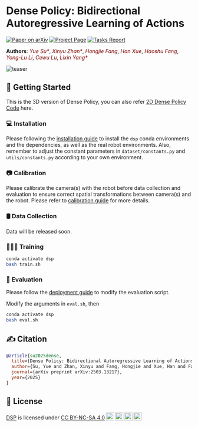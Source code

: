 # Dense Policy: Bidirectional Autoregressive Learning of Actions

[![Paper on arXiv](https://img.shields.io/badge/Paper-arXiv-red.svg)](https://arxiv.org/abs/2503.13217) [![Project Page](https://img.shields.io/badge/Project-Page-blue.svg)](https://selen-suyue.github.io/DspNet/) [![Tasks Report](https://img.shields.io/badge/Report-PDF-orange.svg)]()

**Authors**: <a href="https://selen-suyue.github.io" style="color: maroon; text-decoration: none; font-style: italic;">Yue Su*</a><sup></sup>,
<a href="https://scholar.google.com/citations?user=WurpqEMAAAAJ&hl=en" style="color: maroon; text-decoration: none; font-style: italic;">Xinyu Zhan*</a><sup></sup>,
<a href="https://tonyfang.net/" style="color: maroon; text-decoration: none; font-style: italic;">Hongjie Fang</a>,
<a href="https://hanxue.me/" style="color: maroon; text-decoration: none; font-style: italic;">Han Xue</a>,
<a href="https://fang-haoshu.github.io/" style="color: maroon; text-decoration: none; font-style: italic;">Haoshu Fang</a>,
<a href="https://dirtyharrylyl.github.io/" style="color: maroon; text-decoration: none; font-style: italic;">Yong-Lu Li</a>,
<a href="https://www.mvig.org/" style="color: maroon; text-decoration: none; font-style: italic;">Cewu Lu</a>,
<a href="https://lixiny.github.io/" style="color: maroon; text-decoration: none; font-style: italic;">Lixin Yang&dagger;</a><sup></sup>

![teaser](assets/images/teaser.png)
## 🛫 Getting Started
This is the 3D version of Dense Policy, you can also refer [2D Dense Policy Code](https://github.com/Selen-Suyue/DensePolicy2D) here.
### 💻 Installation

Please following the [installation guide](assets/docs/INSTALL.md) to install the `dsp` conda environments and the dependencies, as well as the real robot environments. Also, remember to adjust the constant parameters in `dataset/constants.py` and `utils/constants.py` according to your own environment.

### 📷 Calibration

Please calibrate the camera(s) with the robot before data collection and evaluation to ensure correct spatial transformations between camera(s) and the robot. Please refer to [calibration guide](assets/docs/CALIB.md) for more details.

### 🛢️ Data Collection

Data will be released soon.

### 🧑🏻‍💻 Training

```bash
conda activate dsp
bash train.sh
```

### 🤖 Evaluation

Please follow the [deployment guide](assets/docs/DEPLOY.md) to modify the evaluation script.

Modify the arguments in `eval.sh`, then

```bash
conda activate dsp
bash eval.sh
```

## ✍️ Citation

```bibtex
@article{su2025dense,
  title={Dense Policy: Bidirectional Autoregressive Learning of Actions},
  author={Su, Yue and Zhan, Xinyu and Fang, Hongjie and Xue, Han and Fang, Hao-Shu and Li, Yong-Lu and Lu, Cewu and Yang, Lixin},
  journal={arXiv preprint arXiv:2503.13217},
  year={2025}
}
```

## 📃 License

<p xmlns:cc="http://creativecommons.org/ns#" xmlns:dct="http://purl.org/dc/terms/"><a property="dct:title" rel="" rel="cc:attributionURL" href="https://selen-suyue.github.io/DspNet/">DSP</a> is licensed under <a href="https://creativecommons.org/licenses/by-nc-sa/4.0/?ref=chooser-v1" target="_blank" rel="license noopener noreferrer" style="display:inline-block;">CC BY-NC-SA 4.0<img style="height:22px!important;margin-left:3px;vertical-align:text-bottom;" src="https://mirrors.creativecommons.org/presskit/icons/cc.svg?ref=chooser-v1" alt=""><img style="height:22px!important;margin-left:3px;vertical-align:text-bottom;" src="https://mirrors.creativecommons.org/presskit/icons/by.svg?ref=chooser-v1" alt=""><img style="height:22px!important;margin-left:3px;vertical-align:text-bottom;" src="https://mirrors.creativecommons.org/presskit/icons/nc.svg?ref=chooser-v1" alt=""><img style="height:22px!important;margin-left:3px;vertical-align:text-bottom;" src="https://mirrors.creativecommons.org/presskit/icons/sa.svg?ref=chooser-v1" alt=""></a></p>
